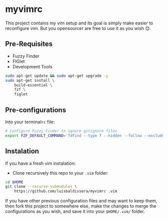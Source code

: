# myvimrc

This project contains my vim setup and its goal is simply make easier to
reconfigure vim. But you opensourcer are free to use it as you wish 😊.

## Pre-Requisites

* Fuzzy Finder
* FIGlet
* Development Tools

```sh
sudo apt-get update && sudo apt-get upgrade -y
sudo apt-get install \
    build-essential \
    fzf \
    figlet
```

## Pre-configurations

Into your terminal`rc` file:

```sh
# Configure Fuzzy Finder to ignore gitignore files
export FZF_DEFAULT_COMMAND='fdfind --type f --hidden --follow --exclude .git'
```

## Instalation

If you have a fresh vim instalation:

* Clone recursively this repo to your `.vim` folder:

```sh
cd $HOME
git clone --recurse-submodules \
    https://github.com/luisbaldissera/myvimrc .vim
```

If you have other previous configuration files and may want to keep them, then
fork this project to somewhere else, make the changes to merge the
configurations as you wish, and save it into your `$HOME/.vim/` folder.
